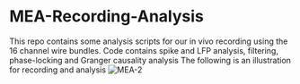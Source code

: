 # MEA-Recording-Analysis
This repo contains some analysis scripts for our in vivo recording using the 16 channel wire bundles.
Code contains spike and LFP analysis, filtering, phase-locking and Granger causality analysis
The following is an illustration for recording and analysis
![MEA-2](https://user-images.githubusercontent.com/117530949/216832129-7cb022ca-fab7-415c-9e6f-1e454ec68dd7.JPG)
